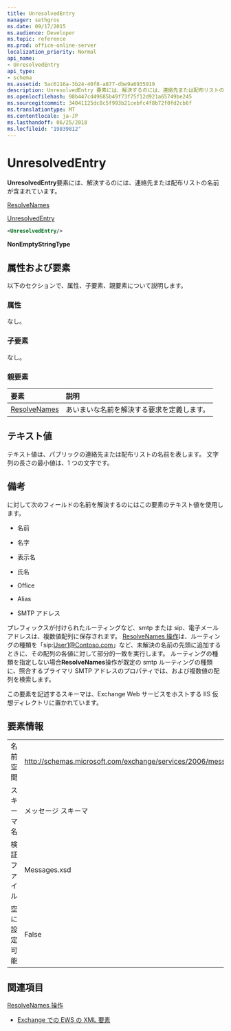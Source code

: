 ```yaml
---
title: UnresolvedEntry
manager: sethgros
ms.date: 09/17/2015
ms.audience: Developer
ms.topic: reference
ms.prod: office-online-server
localization_priority: Normal
api_name:
- UnresolvedEntry
api_type:
- schema
ms.assetid: 5ac6116a-3b24-40f8-a877-dbe9a6935919
description: UnresolvedEntry 要素には、解決するのには、連絡先または配布リストの名前が含まれています。
ms.openlocfilehash: 98b447cd49685b49f73f75f12d921a65749be245
ms.sourcegitcommit: 34041125dc8c5f993b21cebfc4f8b72f0fd2cb6f
ms.translationtype: MT
ms.contentlocale: ja-JP
ms.lasthandoff: 06/25/2018
ms.locfileid: "19839812"
---
```

# <a name="unresolvedentry"></a>UnresolvedEntry

**UnresolvedEntry**要素には、解決するのには、連絡先または配布リストの名前が含まれています。 
  
[ResolveNames](resolvenames.md)
  
[UnresolvedEntry](unresolvedentry.md)
  
```xml
<UnresolvedEntry/>
```

 **NonEmptyStringType**
## <a name="attributes-and-elements"></a>属性および要素

以下のセクションで、属性、子要素、親要素について説明します。
  
### <a name="attributes"></a>属性

なし。
  
### <a name="child-elements"></a>子要素

なし。
  
### <a name="parent-elements"></a>親要素

|**要素**|**説明**|
|:-----|:-----|
|[ResolveNames](resolvenames.md) <br/> |あいまいな名前を解決する要求を定義します。  <br/> |
   
## <a name="text-value"></a>テキスト値

テキスト値は、パブリックの連絡先または配布リストの名前を表します。 文字列の長さの最小値は、1 つの文字です。
  
## <a name="remarks"></a>備考

に対して次のフィールドの名前を解決するのにはこの要素のテキスト値を使用します。
  
- 名前
    
- 名字
    
- 表示名
    
- 氏名
    
- Office
    
- Alias
    
- SMTP アドレス
    
プレフィックスが付けられたルーティングなど、smtp または sip、電子メール アドレスは、複数値配列に保存されます。 [ResolveNames 操作](resolvenames-operation.md)は、ルーティングの種類を「sip:User1@Contoso.com」など、未解決の名前の先頭に追加するときに、その配列の各値に対して部分的一致を実行します。 ルーティングの種類を指定しない場合**ResolveNames**操作が既定の smtp ルーティングの種類に、照合するプライマリ SMTP アドレスのプロパティでは、および複数値の配列を検索します。 
  
この要素を記述するスキーマは、Exchange Web サービスをホストする IIS 仮想ディレクトリに置かれています。
  
## <a name="element-information"></a>要素情報

|||
|:-----|:-----|
|名前空間  <br/> |http://schemas.microsoft.com/exchange/services/2006/messages  <br/> |
|スキーマ名  <br/> |メッセージ スキーマ  <br/> |
|検証ファイル  <br/> |Messages.xsd  <br/> |
|空に設定可能  <br/> |False  <br/> |
   
## <a name="see-also"></a>関連項目



[ResolveNames 操作](resolvenames-operation.md)


- [Exchange での EWS の XML 要素](ews-xml-elements-in-exchange.md)

